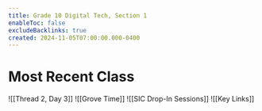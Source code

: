 ```yaml
---
title: Grade 10 Digital Tech, Section 1
enableToc: false
excludeBacklinks: true
created: 2024-11-05T07:00:00.000-0400
---
```

# Most Recent Class
![[Thread 2, Day 3]] 
![[Grove Time]]
![[SIC Drop-In Sessions]]
![[Key Links]]